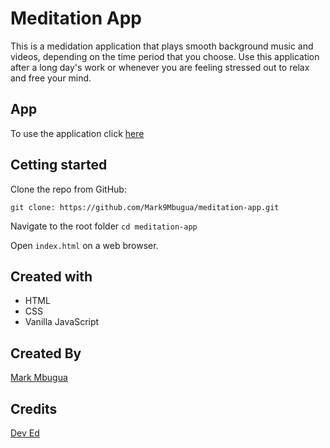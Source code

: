 # Meditation App
This is a medidation application that plays smooth background music and videos, depending on
the time period that you choose. 
Use this application after a long day's work or whenever you are feeling stressed out to relax and free your mind.

## App
To use the application click [here](https://mark9mbugua.github.io/meditation-app/)

## Cetting started
Clone the repo from GitHub:
    
    git clone: https://github.com/Mark9Mbugua/meditation-app.git

Navigate to the root folder
`cd meditation-app`

Open `index.html` on a web browser. 

## Created with
* HTML
* CSS
* Vanilla JavaScript

## Created By
[Mark Mbugua](https://github.com/Mark9Mbugua)

## Credits
[Dev Ed](https://www.youtube.com/watch?v=oMBXdZzYqEk&t=102s)
